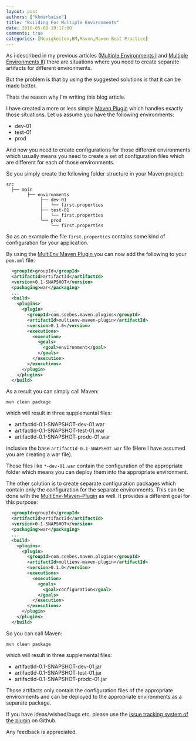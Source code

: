 ```yaml
---
layout: post
authors: ["khmarbaise"]
title: "Building For Multiple Environments"
date: 2016-05-08 19:17:00
comments: true
categories: [Neuigkeiten,BM,Maven,Maven Best Practice]
---
```


As i described in my previous articles ([Multiple Environments I][build-multiple-i] 
and [Multiple Environments II][build-multiple-ii]) there are situations where 
you need to create separate artifacts for different
environments.

But the problem is that by using the suggested solutions is that it can be made better. 

Thats the reason why I'm writing this blog article.

I have created a more or less simple [Maven Plugin][multienv-maven-plugin] which handles 
exactly those situations. Let us assume you have the following environments:

 * dev-01
 * test-01
 * prod

And now you need to create configurations for those different environments
which usually means you need to create a set of configuration files which are
different for each of those environments.
 
So you simply create the following folder structure in your Maven project:

```
src
  ├── main 
        ├── environments
             ├── dev-01
             │   └── first.properties
             ├── test-01
             │   └── first.properties
             └── prod
                 └── first.properties
```

So as an example the file `first.properties` contains some kind of
configuration for your application.

By using the [MultiEnv Maven Plugin ][multienv-maven-plugin] you can now add
the following to your `pom.xml` file:

```xml
  <groupId>groupId</groupId>
  <artifactId>artifactId</artifactId>
  <version>0.1-SNAPSHOT</version>
  <packaging>war</packaging>
  ...
  <build>
    <plugins>
      <plugin>
        <groupId>com.soebes.maven.plugins</groupId>
        <artifactId>multienv-maven-plugin</artifactId>
        <version>0.1.0</version>
        <executions>
          <execution>
            <goals>
              <goal>environment</goal>
            </goals>
          </execution>
        </executions>
      </plugin>
    </plugins>
  </build>
```

As a result you can simply call Maven:

```
mvn clean package
```

which will result in three supplemental files:

 * artifactId-0.1-SNAPSHOT-dev-01.war
 * artifactId-0.1-SNAPSHOT-test-01.war
 * artifactId-0.1-SNAPSHOT-prodc-01.war

inclusive the base `artifactId-0.1-SNAPSHOT.war` file (Here I have assumed you
are creating a war file).

Those files like `*-dev-01.war` contain the configuration of the appropriate
folder which means you can deploy them into the appropriate environment.

The other solution is to create separate configuration packages which contain
only the configuration for the separate environments.
This can be done with the [MultiEnv-Maven-Plugin][multienv-maven-plugin] as
well. It provides a different goal for this purpose:


```xml
  <groupId>groupId</groupId>
  <artifactId>artifactId</artifactId>
  <version>0.1-SNAPSHOT</version>
  <packaging>war</packaging>
  ...
  <build>
    <plugins>
      <plugin>
        <groupId>com.soebes.maven.plugins</groupId>
        <artifactId>multienv-maven-plugin</artifactId>
        <version>0.1.0</version>
        <executions>
          <execution>
            <goals>
              <goal>configuration</goal>
            </goals>
          </execution>
        </executions>
      </plugin>
    </plugins>
  </build>
```

So you can call Maven:

```
mvn clean package
```

which will result in three supplemental files:

 * artifactId-0.1-SNAPSHOT-dev-01.jar
 * artifactId-0.1-SNAPSHOT-test-01.jar
 * artifactId-0.1-SNAPSHOT-prodc-01.jar

Those artifacts only contain the configuration files of the appropriate
environments and can be deployed to the appropriate environments as a separate
package.

If you have ideas/wished/bugs etc. please use the [issue tracking system of the plugin][issues] 
on Github.

Any feedback is appreciated.


[build-multiple-ii]: http://blog.soebes.de/blog/2011/08/11/maven-configuration-for-multipe-environments-ii/
[build-multiple-i]: http://blog.soebes.de/blog/2011/07/29/maven-configuration-for-multipe-environments/
[multienv-maven-plugin]: https://khmarbaise.github.io/multienv-maven-plugin/
[issues]: https://github.com/khmarbaise/multienv-maven-plugin/issues
